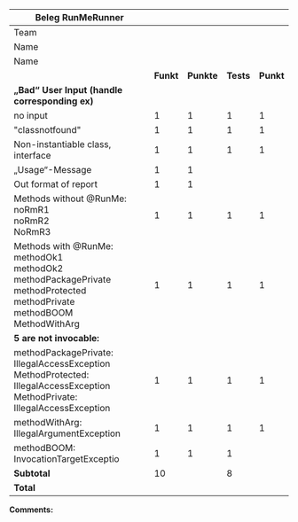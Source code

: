 | Beleg RunMeRunner                                            |           |            |           |           |
| ------------------------------------------------------------ | --------- | ---------- | --------- | --------- |
| Team                                                         |           |            |           |           |
| Name                                                         |           |            |           |           |
| Name                                                         |           |            |           |           |
|                                                              | **Funkt** | **Punkte** | **Tests** | **Punkt** |
| **„Bad“ User Input (handle corresponding ex)**               |           |            |           |           |
| no input                                                     | 1         | 1          | 1         | 1         |
| "classnotfound"                                              | 1         | 1          | 1         | 1         |
| Non-instantiable class, interface                            | 1         | 1          | 1         | 1         |
| „Usage“-Message                                              | 1         | 1          |           |           |
| Out format of report                                         | 1         | 1          |           |           |
| Methods without @RunMe: <br/>noRmR1<br/> noRmR2<br/> NoRmR3  | 1         | 1          | 1         | 1         |
| Methods with @RunMe: methodOk1<br/> methodOk2 <br/>methodPackagePrivate<br/> methodProtected <br/>methodPrivate<br/> methodBOOM <br/>MethodWithArg | 1         | 1          | 1         | 1         |
| **5 are not invocable:**                                     |           |            |           |           |
| methodPackagePrivate: IllegalAccessException<br/> MethodProtected: IllegalAccessException<br/> MethodPrivate: IllegalAccessException | 1         | 1          | 1         | 1         |
| methodWithArg: IllegalArgumentException                      | 1         | 1          | 1         | 1         |
| methodBOOM: InvocationTargetExceptio                         | 1         | 1          | 1         |           |
| **Subtotal**                                                 | 10        |            | 8         |           |
| **Total**                                                    |           |            |           |           |

**Comments:**
